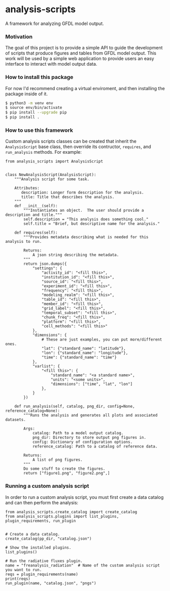 # analysis-scripts
A framework for analyzing GFDL model output.

### Motivation
The goal of this project is to provide a simple API to guide the development of
scripts that produce figures and tables from GFDL model output.  This work will be used
by a simple web application to provide users an easy interface to interact with model
output data.

### How to install this package
For now I'd recommend creating a virtual enviroment, and then installing the package inside
of it.

```bash
$ python3 -m venv env
$ source env/bin/activate
$ pip install --upgrade pip
$ pip install .
```

### How to use this framework
Custom analysis scripts classes can be created that inherit the `AnalysisScript` base
class, then override its contructor, `requires`, and `run_analysis` methods. For example:

```python3
from analysis_scripts import AnalysisScript


class NewAnalysisScript(AnalysisScript):
    """Analysis script for some task.

    Attributes:
       description: Longer form description for the analysis.
       title: Title that describes the analysis.
    """
    def __init__(self):
        """Instantiates an object.  The user should provide a description and title."""
        self.description = "This analysis does something cool."
        self.title = "Brief, but descriptive name for the analysis."

    def requires(self):
        """Provides metadata describing what is needed for this analysis to run.

        Returns:
            A json string describing the metadata.
        """
        return json.dumps({
            "settings": {
                "activity_id": "<fill this>",
                "institution_id": "<fill this>",
                "source_id": "<fill this>",
                "experiment_id": "<fill this>",
                "frequency": "<fill this>",
                "modeling_realm": "<fill this>",
                "table_id": "<fill this>",
                "member_id": "<fill this>",
                "grid_label": "<fill this>",
                "temporal_subset": "<fill this>",
                "chunk_freq": "<fill this>",
                "platform": "<fill this>",
                "cell_methods": "<fill this>"
            },
            "dimensions": {
                # These are just examples, you can put more/different ones.
                "lat": {"standard_name": "latitude"},
                "lon": {"standard_name": "longitude"},
                "time": {"standard_name": "time"}
            },
            "varlist": {
                "<fill this>": {
                    "standard_name": "<a standard name>",
                    "units": "<some units>",
                    "dimensions": ["time", "lat", "lon"]
                }, 
            }
        })

    def run_analysis(self, catalog, png_dir, config=None, reference_catalog=None):
        """Runs the analysis and generates all plots and associated datasets.

        Args:
            catalog: Path to a model output catalog.
            png_dir: Directory to store output png figures in.
            config: Dictionary of configuration options.
            reference_catalog: Path to a catalog of reference data.

        Returns:
            A list of png figures.
        """
        Do some stuff to create the figures.
        return ["figure1.png", "figure2.png",]
```

### Running a custom analysis script
In order to run a custom analysis script, you must first create a data catalog and
can then perform the analysis:

```python3
from analysis_scripts.create_catalog import create_catalog
from analysis_scripts.plugins import list_plugins, plugin_requirements, run_plugin


# Create a data catalog.
create_catalog(pp_dir, "catalog.json")

# Show the installed plugins.
list_plugins()

# Run the radiative fluxes plugin.
name = "freanalysis_radiation"  # Name of the custom analysis script you want to run.
reqs = plugin_requirements(name)
print(reqs)
run_plugin(name, "catalog.json", "pngs")
```
